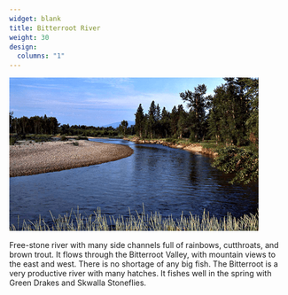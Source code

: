 ```yaml
---
widget: blank
title: Bitterroot River
weight: 30
design:
  columns: "1"
---
```


![Bitterroot River](images/bitterroot-river.png)

Free-stone river with many side channels full of rainbows, cutthroats, and brown trout. It flows through the Bitterroot Valley, with mountain views to the east and west. There is no shortage of any big fish. The Bitterroot is a very productive river with many hatches. It fishes well in the spring with Green Drakes and Skwalla Stoneflies.
